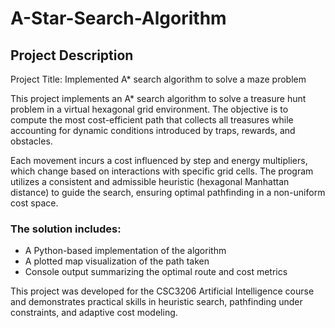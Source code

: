 # A-Star-Search-Algorithm

## Project Description
Project Title: Implemented A* search algorithm to solve a maze problem

This project implements an A* search algorithm to solve a treasure hunt problem in a virtual hexagonal grid environment. The objective is to compute the most cost-efficient path that collects all treasures while accounting for dynamic conditions introduced by traps, rewards, and obstacles.

Each movement incurs a cost influenced by step and energy multipliers, which change based on interactions with specific grid cells. The program utilizes a consistent and admissible heuristic (hexagonal Manhattan distance) to guide the search, ensuring optimal pathfinding in a non-uniform cost space.

### The solution includes:

- A Python-based implementation of the algorithm
- A plotted map visualization of the path taken
- Console output summarizing the optimal route and cost metrics

This project was developed for the CSC3206 Artificial Intelligence course and demonstrates practical skills in heuristic search, pathfinding under constraints, and adaptive cost modeling.
